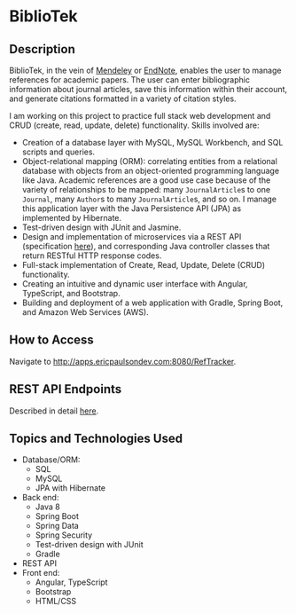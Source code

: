 # BiblioTek

## Description
BiblioTek, in the vein of [Mendeley](https://www.mendeley.com/guides/desktop) or [EndNote](https://endnote.com/),
enables the user to manage references for academic papers. The user can enter bibliographic information about journal articles, save this information within their account, and generate citations formatted in a variety of citation styles.

I am working on this project to practice full stack web development and CRUD (create, read, update, delete) functionality. Skills involved are:
* Creation of a database layer with MySQL, MySQL Workbench, and SQL scripts and queries.
* Object-relational mapping (ORM): correlating entities from a relational database with objects from an object-oriented programming language like Java. Academic references are a good use case because of the variety of relationships to be mapped: many `JournalArticle`s to one `Journal`, many `Author`s to many `JournalArticle`s, and so on. I manage this application layer with the Java Persistence API (JPA) as implemented by Hibernate.
* Test-driven design with JUnit and Jasmine.
* Design and implementation of microservices via a REST API (specification [here](REST-API/REST-endpoints.md)), and corresponding Java controller classes that return RESTful HTTP response codes.
* Full-stack implementation of Create, Read, Update, Delete (CRUD) functionality.
* Creating an intuitive and dynamic user interface with Angular, TypeScript, and Bootstrap.
* Building and deployment of a web application with Gradle, Spring Boot, and Amazon Web Services (AWS).

## How to Access
Navigate to http://apps.ericpaulsondev.com:8080/RefTracker.

## REST API Endpoints
Described in detail [here](REST-API/REST-endpoints.md).

## Topics and Technologies Used
* Database/ORM:
    * SQL
    * MySQL
    * JPA with Hibernate
* Back end:
    * Java 8
    * Spring Boot
    * Spring Data
    * Spring Security
    * Test-driven design with JUnit
    * Gradle
* REST API
* Front end:
    * Angular, TypeScript
    * Bootstrap
    * HTML/CSS
